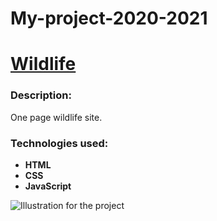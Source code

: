 # My-project-2020-2021

# [Wildlife](https://rolling-scopes-school.github.io/ckachok-JSFE2021Q1/wildlife/)

### Description:
One page wildlife site.

### Technologies used:

- **HTML** 
- **CSS**
- **JavaScript**

![Illustration for the project](https://github.com/ckachok/My-project-2020-2021/tree/preview/image/wildlife.jpg)